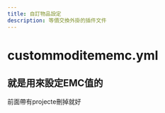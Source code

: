 ```yaml
---
title: 自訂物品設定
description: 等價交換外掛的插件文件
---
```


# custommoditememc.yml
## 就是用來設定EMC值的

<QuestionBlock title="為什麼物質熔爐沒價格?!!!">

前面帶有projecte刪掉就好

</QuestionBlock>